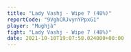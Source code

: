 ```yaml
---
title: "Lady Vashj - Wipe 7 (48%)"
reportCode: "9VghCRJvynYPpxG1"
player: "Mughjà"
fight: "Lady Vashj - Wipe 7 (48%)"
date: 2021-10-10T19:07:58.024000+00:00
---
```

